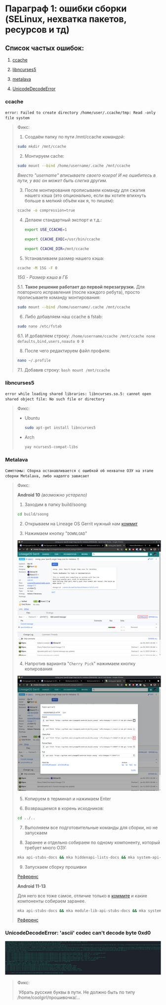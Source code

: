 # Параграф 1: ошибки сборки (SELinux, нехватка пакетов, ресурсов и тд)



## Cписок частых ошибок:

1. [ccache](#ccache)

2. [libncurses5](#libncurses5)

3. [metalava](#Metalava) 

4. [UnicodeDecodeError](#unicodedecodeerror-ascii-codec-cant-decode-byte-0xd0)



### ccache

`error: Failed to create directory /home/user/.ccache/tmp: Read -only file system`

> Фикс:
>
> 1. Создаём папку по пути /mnt/ccache командой:
> 	```bash
> 	sudo mkdir /mnt/ccache
> 	```
> 2. Монтируем cache:
> 	```bash
> 	sudo mount --bind /home/username/.cache /mnt/ccache
> 	```
> 	*Вместо "username" вписываете своего юзера! И не ошибитесь в пути, у вас он может быть слегка другим.*
>
> 3. После монтирования прописываем команду для сжатия нашего кэша (это опционально, если вы хотите впихнуть больше в мелкий объём как я, то пишем):
> 	```bash
> 	ccache -o compression=true
> 	```
> 4. Делаем стандартный экспорт и т.д.:
>    ```bash
>    export USE_CCACHE=1
>    ```
>    ```bash
>    export CCACHE_EXEC=/usr/bin/ccache
>    ```
>    ```bash
>    export CCACHE_DIR=/mnt/ccache
>    ```
> 5. Устанавливаем размер нашего кэша:
> 	```bash
> 	ccache -M 15G -F 0
> 	```
> 	*15G - Размер кэша в ГБ*
> 			
> 	5.1. **Такое решение работает до первой перезагрузки.** Для повторного исправления (после каждого ребута), просто прописываете команду монтирования:
>	```bash
> 	sudo mount --bind /home/username/.cache /mnt/ccache
> 	```
> 6. Либо добавляем наш ccache в fstab:
> 	```bash
> 	sudo nano /etc/fstab
> 	```
>	6.1. И добавляем строку:
> 	   `/home/username/ccache /mnt/ccache none defaults,bind,users,noauto 0 0`
>
> 8. После чего редактируем файл профиля:
> 	```bash
>	nano ~/.profile
> 	```
> 	7.1.  Добавив строку:
> 	   ```bash
> 	   mount /mnt/ccache
> 	   ```



### libncurses5

`error while loading shared libraries: libncurses.so.5: cannot open shared object file: No such file or directory`

> Фикс:
>
> - Ubuntu
>
>   ```bash
>   sudo apt-get install libncurses5
>   ```
>
> - Arch
>
>   ```bash
>   yay ncurses5-compat-libs
>   ```

### Metalava
`Симптомы: Сборка останавливается с ошибкой об нехватке ОЗУ на этапе сборки Metalava, либо надолго зависает`

> Фикс:
>
> **Android 10** *(возможно устарело)*
>
> 1) Заходим в папку build/soong:
>
> ```bash
> cd build/soong
> ```
>
> 2) Открываем на Lineage OS Gerrit нужный нам [коммит](https://review.lineageos.org/c/LineageOS/android_build_soong/+/266411)
>
> 3) Нажимаем кнопку "`DOWNLOAD`"
>
> ![image-20210528014449000](images/2.png)
>
> 4) Напротив варианта "`Cherry Pick`" нажимаем кнопку копирования
>
> ![image-20210528014553371](images/3.png)
>
> 5) Копируем в терминал и нажимаем Enter
>
> 6) Возвращаемся в корень исходников:
>
> ```bash
> cd ../..
> ```
>
> 7) Выполняем все подготовительные команды для сборки, но не запускаем
>
> 8) Заранее и отдельно собираем по одному компоненту, который требует много ОЗУ:
>
> ```bash
> mka api-stubs-docs && mka hiddenapi-lists-docs && mka system-api-stubs-docs && mka test-api-stubs-docs
> ```
>
> 9) Запускаем сборку прошивки
>
> [Референс](https://gist.github.com/mikecriggs/d98f2fc3461b23732fabebb020e4c42e)
>
> 
>
> **Android 11-13**
>
> Для него все тоже самое, отличие только в [коммите](https://github.com/verNANDo57/android_build_soong/commit/ffc8846a01fcfc20d6cf8ca701ef73d99f15acad) и какие компоненты собираем заранее.
>
> ```bash
> mka api-stubs-docs && mka module-lib-api-stubs-docs && mka system-api-stubs-docs && mka test-api-stubs-docs
> ```
>
> [Референс](https://gist.github.com/verNANDo57/d76bb6e6e4b887101cf5a1cf64c66cef)


### UnicodeDecodeError: 'ascii' codec can't decode byte 0xd0

![image-20210218203603071](images/1.png)

> Фикс:
>
> ​	Убрать русские буквы в пути. Не должно быть по типу /home/coolgirl/прошивочка/...
